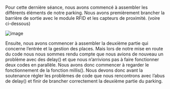 Pour cette dernière séance, nous avons commencé à assembler les différents éléments de notre parking. 
Nous avons premièrement brancher la barrière de sortie avec le module RFID et les capteurs de proximité. (voire ci-dessous)

![image](https://user-images.githubusercontent.com/120109320/222504607-c9b29e29-107d-4dad-ac04-0ae2d89ab130.png)


Ensuite, nous avons commencer à assembler la deuxième partie qui concerne l’entrée et la gestion des places. 
Mais lors de notre mise en route du code nous nous sommes rendu compte que nous avions de nouveau un problème avec des delay() et que nous n’arrivions pas à faire fonctionner deux codes en parallèle. 
Nous avons donc commencer à regarder le fonctionnement de la fonction millis(). 
Nous devons donc avant la soutenance régler les problèmes de code que nous rencontrons avec l’abus de delay() et finir de brancher correctement la deuxième partie du parking.
